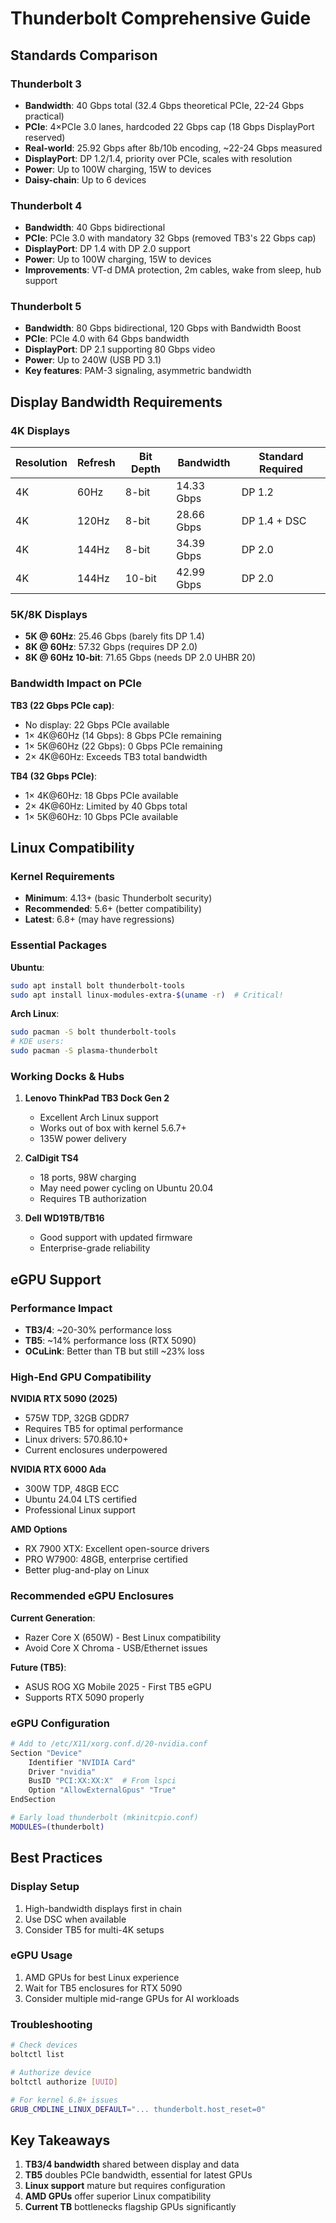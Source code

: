 # Thunderbolt Comprehensive Guide

## Standards Comparison

### Thunderbolt 3
- **Bandwidth**: 40 Gbps total (32.4 Gbps theoretical PCIe, 22-24 Gbps practical)
- **PCIe**: 4×PCIe 3.0 lanes, hardcoded 22 Gbps cap (18 Gbps DisplayPort reserved)
- **Real-world**: 25.92 Gbps after 8b/10b encoding, ~22-24 Gbps measured
- **DisplayPort**: DP 1.2/1.4, priority over PCIe, scales with resolution
- **Power**: Up to 100W charging, 15W to devices
- **Daisy-chain**: Up to 6 devices

### Thunderbolt 4
- **Bandwidth**: 40 Gbps bidirectional
- **PCIe**: PCIe 3.0 with mandatory 32 Gbps (removed TB3's 22 Gbps cap)
- **DisplayPort**: DP 1.4 with DP 2.0 support
- **Power**: Up to 100W charging, 15W to devices
- **Improvements**: VT-d DMA protection, 2m cables, wake from sleep, hub support

### Thunderbolt 5
- **Bandwidth**: 80 Gbps bidirectional, 120 Gbps with Bandwidth Boost
- **PCIe**: PCIe 4.0 with 64 Gbps bandwidth
- **DisplayPort**: DP 2.1 supporting 80 Gbps video
- **Power**: Up to 240W (USB PD 3.1)
- **Key features**: PAM-3 signaling, asymmetric bandwidth

## Display Bandwidth Requirements

### 4K Displays
| Resolution | Refresh | Bit Depth | Bandwidth | Standard Required |
|------------|---------|-----------|-----------|-------------------|
| 4K | 60Hz | 8-bit | 14.33 Gbps | DP 1.2 |
| 4K | 120Hz | 8-bit | 28.66 Gbps | DP 1.4 + DSC |
| 4K | 144Hz | 8-bit | 34.39 Gbps | DP 2.0 |
| 4K | 144Hz | 10-bit | 42.99 Gbps | DP 2.0 |

### 5K/8K Displays
- **5K @ 60Hz**: 25.46 Gbps (barely fits DP 1.4)
- **8K @ 60Hz**: 57.32 Gbps (requires DP 2.0)
- **8K @ 60Hz 10-bit**: 71.65 Gbps (needs DP 2.0 UHBR 20)

### Bandwidth Impact on PCIe

**TB3 (22 Gbps PCIe cap)**:
- No display: 22 Gbps PCIe available
- 1× 4K@60Hz (14 Gbps): 8 Gbps PCIe remaining
- 1× 5K@60Hz (22 Gbps): 0 Gbps PCIe remaining
- 2× 4K@60Hz: Exceeds TB3 total bandwidth

**TB4 (32 Gbps PCIe)**:
- 1× 4K@60Hz: 18 Gbps PCIe available
- 2× 4K@60Hz: Limited by 40 Gbps total
- 1× 5K@60Hz: 10 Gbps PCIe available

## Linux Compatibility

### Kernel Requirements
- **Minimum**: 4.13+ (basic Thunderbolt security)
- **Recommended**: 5.6+ (better compatibility)
- **Latest**: 6.8+ (may have regressions)

### Essential Packages

**Ubuntu**:
```bash
sudo apt install bolt thunderbolt-tools
sudo apt install linux-modules-extra-$(uname -r)  # Critical!
```

**Arch Linux**:
```bash
sudo pacman -S bolt thunderbolt-tools
# KDE users:
sudo pacman -S plasma-thunderbolt
```

### Working Docks & Hubs

1. **Lenovo ThinkPad TB3 Dock Gen 2**
   - Excellent Arch Linux support
   - Works out of box with kernel 5.6.7+
   - 135W power delivery

2. **CalDigit TS4**
   - 18 ports, 98W charging
   - May need power cycling on Ubuntu 20.04
   - Requires TB authorization

3. **Dell WD19TB/TB16**
   - Good support with updated firmware
   - Enterprise-grade reliability

## eGPU Support

### Performance Impact
- **TB3/4**: ~20-30% performance loss
- **TB5**: ~14% performance loss (RTX 5090)
- **OCuLink**: Better than TB but still ~23% loss

### High-End GPU Compatibility

**NVIDIA RTX 5090 (2025)**
- 575W TDP, 32GB GDDR7
- Requires TB5 for optimal performance
- Linux drivers: 570.86.10+
- Current enclosures underpowered

**NVIDIA RTX 6000 Ada**
- 300W TDP, 48GB ECC
- Ubuntu 24.04 LTS certified
- Professional Linux support

**AMD Options**
- RX 7900 XTX: Excellent open-source drivers
- PRO W7900: 48GB, enterprise certified
- Better plug-and-play on Linux

### Recommended eGPU Enclosures

**Current Generation**:
- Razer Core X (650W) - Best Linux compatibility
- Avoid Core X Chroma - USB/Ethernet issues

**Future (TB5)**:
- ASUS ROG XG Mobile 2025 - First TB5 eGPU
- Supports RTX 5090 properly

### eGPU Configuration

```bash
# Add to /etc/X11/xorg.conf.d/20-nvidia.conf
Section "Device"
    Identifier "NVIDIA Card"
    Driver "nvidia"
    BusID "PCI:XX:XX:X"  # From lspci
    Option "AllowExternalGpus" "True"
EndSection

# Early load thunderbolt (mkinitcpio.conf)
MODULES=(thunderbolt)
```

## Best Practices

### Display Setup
1. High-bandwidth displays first in chain
2. Use DSC when available
3. Consider TB5 for multi-4K setups

### eGPU Usage
1. AMD GPUs for best Linux experience
2. Wait for TB5 enclosures for RTX 5090
3. Consider multiple mid-range GPUs for AI workloads

### Troubleshooting
```bash
# Check devices
boltctl list

# Authorize device
boltctl authorize [UUID]

# For kernel 6.8+ issues
GRUB_CMDLINE_LINUX_DEFAULT="... thunderbolt.host_reset=0"
```

## Key Takeaways

1. **TB3/4 bandwidth** shared between display and data
2. **TB5** doubles PCIe bandwidth, essential for latest GPUs
3. **Linux support** mature but requires configuration
4. **AMD GPUs** offer superior Linux compatibility
5. **Current TB** bottlenecks flagship GPUs significantly
